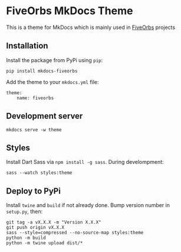 FiveOrbs MkDocs Theme
=====================

This is a theme for MkDocs which is mainly used in [FiveOrbs](https://fiveorbs.dev) projects 

## Installation

Install the package from PyPi using `pip`:

    pip install mkdocs-fiveorbs

Add the theme to your `mkdocs.yml` file:

    theme:
        name: fiveorbs

## Development server

    mkdocs serve -w theme   

## Styles

Install Dart Sass via `npm install -g sass`. During develompment:

    sass --watch styles:theme

## Deploy to PyPi

Install `twine` and `build` if not already done. Bump version number in `setup.py`, then:

    git tag -a vX.X.X -m "Version X.X.X"
    git push origin vX.X.X
    sass --style=compressed --no-source-map styles:theme
    python -m build
    python -m twine upload dist/*
